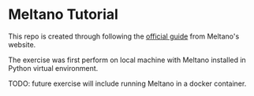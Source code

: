 # Meltano Tutorial

This repo is created through following the [official guide](https://docs.meltano.com/getting-started/part1) from Meltano's website.

The exercise was first perform on local machine with Meltano installed in Python virtual environment.

TODO: future exercise will include running Meltano in a docker container.